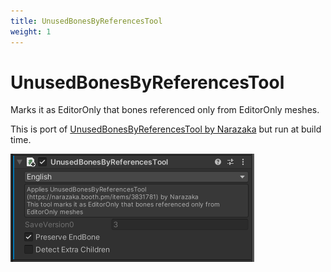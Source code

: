 ```yaml
---
title: UnusedBonesByReferencesTool
weight: 1
---
```


# UnusedBonesByReferencesTool

Marks it as EditorOnly that bones referenced only from EditorOnly meshes.

This is port of [UnusedBonesByReferencesTool by Narazaka][UnusedBonesByReferencesTool] but run at build time.

[UnusedBonesByReferencesTool]: https://narazaka.booth.pm/items/3831781

<img src="component.png" width="390">
